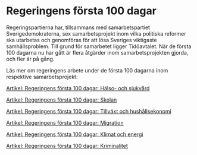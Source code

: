 # Regeringens första 100 dagar

Regeringspartierna har, tillsammans med samarbetspartiet Sverigedemokraterna, sex samarbetsprojekt inom vilka politiska reformer ska utarbetas och genomföras för att lösa Sveriges viktigaste samhällsproblem. Till grund för samarbetet ligger Tidöavtalet. När de första 100 dagarna nu har gått är flera åtgärder inom samarbetsprojekten gjorda, och fler är på gång.

Läs mer om regeringens arbete under de första 100 dagarna inom respektive samarbetsprojekt:

[Artikel: Regeringens första 100 dagar: Hälso- och sjukvård](/artiklar/2023/01/regeringens-forsta-100-dagar-halso--och-sjukvard/ "Regeringens första 100 dagar: Hälso- och sjukvård")

[Artikel: Regeringens första 100 dagar: Skolan](/artiklar/2023/01/regeringens-forsta-100-dagar-skolan/ "Regeringens första 100 dagar: Skolan")

[Artikel: Regeringens första 100 dagar: Tillväxt och hushållsekonomi](/artiklar/2023/01/regeringens-forsta-100-dagar-tillvaxt-och-hushallsekonomi/ "Regeringens första 100 dagar: Tillväxt och hushållsekonomi")

[Artikel: Regeringens första 100 dagar: Migration](/artiklar/2023/01/regeringens-forsta-100-dagar-migration/ "Regeringens första 100 dagar: Migration")

[Artikel: Regeringens första 100 dagar: Klimat och energi](/artiklar/2023/01/regeringens-forsta-100-dagar-samarbetsprojektet-klimat-och-energi/ "Regeringens första 100 dagar: Samarbetsprojektet klimat och energi")

[Artikel: Regeringens första 100 dagar: Kriminalitet](/artiklar/2023/01/regeringens-forsta-100-dagar-kriminalitet/ "Regeringens första 100 dagar: Kriminalitet")
